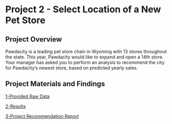 # Project 2 - Select Location of a New Pet Store

## Project Overview

Pawdacity is a leading pet store chain in Wyoming with 13 stores throughout the state. This year, Pawdacity would like to expand and open a 14th store. Your manager has asked you to perform an analysis to recommend the city for Pawdacity’s newest store, based on predicted yearly sales.

## Project Materials and Findings

[1-Provided Raw Data](https://github.com/canerakin111/Udacity_Predictive_Analysis/tree/master/Project2/data)

[2-Results](https://github.com/canerakin111/Udacity_Predictive_Analysis/tree/master/Project2/results)

[3-Project Recommendation Report](https://github.com/canerakin111/Udacity_Predictive_Analysis/blob/master/Project2/p2.1_submission_ca.pdf)

